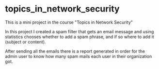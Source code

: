 # topics_in_network_security
This is a mini project in the course "Topics in Network Security"

In this project I created a spam filter that gets an email message and using statistics chooses whether to add a spam phrase, and if so where to add it (subject or content).

After sending all the emails there is a report generated in order for the admin user to know how many spam mails each user in their organization got.
